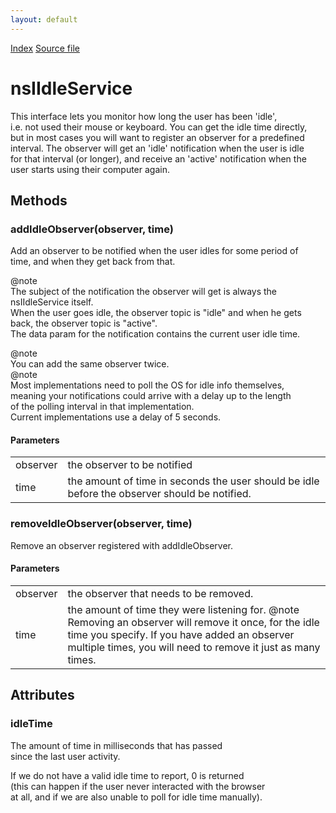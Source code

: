 ```yaml
---
layout: default
---
```

<div id='links'><a href="../index.html">Index</a>
<a href="http://dxr.mozilla.org/mozilla-central/source/widget/nsIIdleService.idl">Source file</a>
</div>

# nsIIdleService #
  
This interface lets you monitor how long the user has been 'idle',  
i.e. not used their mouse or keyboard. You can get the idle time directly,  
but in most cases you will want to register an observer for a predefined  
interval. The observer will get an 'idle' notification when the user is idle  
for that interval (or longer), and receive an 'active' notification when the  
user starts using their computer again.  
  

## Methods ##

### addIdleObserver(observer, time) ###
  
Add an observer to be notified when the user idles for some period of  
time, and when they get back from that.  
  
  
@note  
The subject of the notification the observer will get is always the  
nsIIdleService itself.  
When the user goes idle, the observer topic is "idle" and when he gets  
back, the observer topic is "active".  
The data param for the notification contains the current user idle time.  
  
@note  
You can add the same observer twice.  
@note  
Most implementations need to poll the OS for idle info themselves,  
meaning your notifications could arrive with a delay up to the length  
of the polling interval in that implementation.  
Current implementations use a delay of 5 seconds.  
  

#### Parameters ####

<table>

<tr>
<td>observer</td>
<td>the observer to be notified  
</td>
</tr>

<tr>
<td>time</td>
<td>the amount of time in seconds the user should be idle before  
            the observer should be notified.  
</td>
</tr>

</table>

### removeIdleObserver(observer, time) ###
  
Remove an observer registered with addIdleObserver.  
  

#### Parameters ####

<table>

<tr>
<td>observer</td>
<td>the observer that needs to be removed.  
</td>
</tr>

<tr>
<td>time</td>
<td>the amount of time they were listening for.  
@note  
Removing an observer will remove it once, for the idle time you specify.   
If you have added an observer multiple times, you will need to remove it  
just as many times.  
</td>
</tr>

</table>

## Attributes ##

### idleTime ###
  
The amount of time in milliseconds that has passed  
since the last user activity.  
  
If we do not have a valid idle time to report, 0 is returned  
(this can happen if the user never interacted with the browser  
at all, and if we are also unable to poll for idle time manually).  
  
